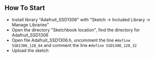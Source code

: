 
##  How To Start

* Install library "Adafruit_SSD1306" with "Sketch -> Included Library -> Manage Libraries"
* Open the directory "Sketchbook location", find the directory for Adafruit_SSD1306
* Open file Adafruit_SSD1306.h, uncomment the line ```#define SSD1306_128_64``` and comment the line ```#define SSD1306_128_32```
* Upload the sketch

